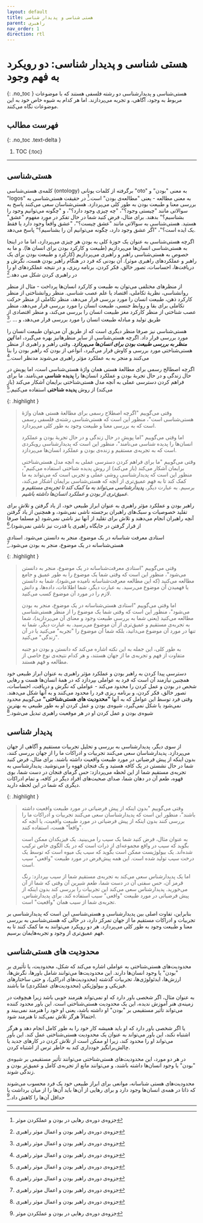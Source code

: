 ```yaml
---
layout: default
title: هستی شناسی و پدیدار شناسی
parent: راهبری
nav_order: 1
direction: rtl
---
```


# هستی شناسی و پدیدار شناسی: دو رویکرد به فهم وجود
{: .no_toc }
هستی‌شناسی و پدیدارشناسی دو رشته فلسفی هستند که با موضوعات مربوط به وجود، آگاهی، و تجربه می‌پردازند. اما هر کدام به شیوه خاص خود به این موضوعات نگاه می‌کنند.

## فهرست مطالب
{: .no_toc .text-delta }
1. TOC
{:toc}
---

## هستی‌شناسی
کلمه‌ی هستی‌شناسی (ontology) برگرفته از کلمات یونانی "oto" به معنی "بودن" و "logos" به معنی مطالعه - یعنی "مطالعه‌ی بودن" است.[^2] در حقیقت هستی‌شناسی به بررسی معنا و طبیعت بودن به طور کلی می‌پردازد. هستی‌شناسان سعی می‌کنند پاسخ به سوالاتی مانند "چیستی وجود؟"، "چه چیزی وجود دارد؟"، و "چگونه می‌توانیم وجود را بشناسیم؟" بدهند. برای مثال، فرض کنید شما در حال تفکر در مورد مفهوم "عشق" هستید. هستی‌شناسی به سوالاتی مانند "عشق چیست؟"، "عشق واقعاً وجود دارد یا فقط یک ایده است؟"، "اگر عشق وجود دارد، چگونه می‌توانیم آن را بشناسیم؟" پاسخ می‌دهد.

اگرچه هستی‌شناسی به عنوان یک حوزۀ کلی به بودن هر چیزی می‌پردازد، اما ما در اینجا به هستی‌شناسی انسان‌ها می‌پردازیم (طبیعت و کارکرد بودن برای انسان ها). و ما به خصوص به هستی‌شناسی راهبر و راهبری می‌پردازیم (کارکرد و طبیعت بودن برای یک راهبر و عملکردهای راهبری موثر). آن بودنی که فرد در هنگام راهبر بودن هست، نگرش و دریافت‌ها، احساسات، تصور خالق، فکر کردن، برنامه ریزی، و در نتیجه عملکردهای او را در راهبری کردن شکل می دهد.[^1]

از منظرهای مختلفی می‌توان به طبیعت و کارکرد انسان‌ها پرداخت - مثال از منظر روانشناسی، نظریۀ تکاملی، اقتصاد یا علم عصب شناسی. منظر روانشناختی از منظر کارکرد ذهن، طبیعت انسان را مورد بررسی قرار می‌دهد، منظر تکاملی از منظر حرکت تکاملی برای بقا و روابط جنسی، طبیعت انسان را مورد بررسی قرار می‌دهد، منظر عصب شناختی از منظر کارکرد مغز طبیعت انسان را بررسی می‌کند، و منظر اقتصادی از طریق تولید و مبادله طبیعت انسان را مورد بررسی قرار می‌دهد، و ... .[^1]

هستی‌شناسی نیز صرفا منظر دیگری است که از طریق آن می‌توان طبیعت انسان را مورد بررسی قرار داد. اگرچه هستی‌شناسی از سایر منظرهانیز بهره می‌گیرد، اما ***این منظر به بررسی طبیعت بودن برای انسان‌ها می‌پردازد***. وقتی راهبر و راهبری از منظر هستی‌شناختی مورد بررسی و کاوش قرار می‌گیرد، انواعی از بودن که راهبر بودن را بنا می‌کنند و منجر به به عملکرد مؤثر راهبری می‌شوند مدنظر است.[^1]

اگرچه اصطالح رسمی برای مطالعۀ هستی همان واژۀ هستی‌شناسی است، اما پویشِ در حال زندگی و در حال تجربۀ بودن و عملکرد انسان‌ها را **پدیده شناسی** می‌نامند. ما برای فراهم کردن دسترسی عملی به آنچه مدل هستی‌شناختی برایمان آشکار می‌کند (باز می‌کند) از روش **پدیده شناختی** استفاده می‌کنیم.[^1]

{: .highlight }
> وقتی می‌گوییم "اگرچه اصطلاح رسمی برای مطالعۀ هستی همان واژۀ هستی‌شناسی است"، منظور این است که هستی‌شناسی رشته‌ی فلسفی رسمی است که به بررسی معنا و طبیعت وجود به طور کلی می‌پردازد.
>
> اما وقتی می‌گوییم "اما پویشِ در حال زندگی و در حال تجربۀ بودن و عملکرد انسان‌ها را پدیده شناسی می‌نامند"، منظور این است که پدیدارشناسی رویکردی است که به تجربه‌ی مستقیم و زنده‌ی بودن و عملکرد انسان‌ها می‌پردازد.
>
> وقتی می‌گوییم "ما برای فراهم کردن دسترسی عملی به آنچه مدل هستی‌شناختی برایمان آشکار می‌کند (باز می‌کند) از روش پدیده شناختی استفاده می‌کنیم"، منظور این است که پدیدارشناسی روشی عملی و تجربی است که می‌تواند به ما کمک کند تا به فهم عمیق‌تری از آنچه که هستی‌شناسی برایمان آشکار می‌کند، برسیم. به عبارت دیگر، ***پدیدارشناسی می‌تواند به ما کمک کند تا تجربه‌ی مستقیم و عمیق‌تری از بودن و عملکرد انسان‌ها داشته باشیم***.
> 
راهبر بودن و عملکرد مؤثر راهبری به عنوان ابراز طبیعی خود، از یاد گرفتن و تلاش برای تقلید خصوصیات و سبک‌های راهبران برجسته ناشی نمی‌شود، و همچنین از یاد گرفتن آنچه راهبران انجام می‌دهند و تلاش برای تقلید از آنها نیز ناشی نمی‌شود (و مسلما صرفا از قرار گرفتن در
جایگاه راهبری یا قدرت نیز ناشی نمی‌شود).[^1]

استادی معرفت شناسانه در یک موضوع، منجر به دانستن می‌شود. استادی هستی‌شناسانه در یک موضوع، منجر به بودن می‌شود.[^1]

{: .highlight }
> وقتی می‌گوییم "استادی معرفت‌شناسانه در یک موضوع، منجر به دانستن می‌شود"، منظور این است که وقتی شما یک موضوع را به طور عمیق و جامع مطالعه می‌کنید (که این مطالعه معرفت‌شناسانه نامیده می‌شود)، شما به دانستن یا فهمیدن آن موضوع می‌رسید. به عبارت دیگر، شما اطلاعات، داده‌ها، و دانش لازم را در مورد آن موضوع کسب می‌کنید.
>
> اما وقتی می‌گوییم "استادی هستی‌شناسانه در یک موضوع، منجر به بودن می‌شود"، منظور این است که وقتی شما یک موضوع را از منظر هستی‌شناسی مطالعه می‌کنید (یعنی شما به بررسی طبیعت وجود و معنای آن می‌پردازید)، شما به تجربه‌ی مستقیم و عمیق‌تری از آن موضوع می‌رسید. به عبارت دیگر، شما نه تنها در مورد آن موضوع می‌دانید، بلکه شما آن موضوع را "تجربه" می‌کنید یا در آن "زندگی" می‌کنید.
>
> به طور کلی، این جمله به این نکته اشاره می‌کند که دانستن و بودن دو جنبه متفاوت از فهم و تجربه‌ی ما از جهان هستند، و هر کدام نتیجه‌ی نوع خاصی از مطالعه و فهم هستند.


دسترسی پیدا کردن به راهبر بودن و عملکرد مؤثر راهبری به عنوان ابراز طبیعی خود همچنین نیازمند آن است که فرد به عواملی بپردازد که در همۀ انسان‌ها هست و رهایی شخص در بودن و عمل کردن را محدود می‌کند - عواملی که نگرش و دریافت، احساسات، تصور خالق، فکر کردن،
و برنامه ریزی فرد را محدود می‌کنند و به آنها شکل می‌دهند. وقتی فرد توسط این عوامل که به آنها **"محدودیت های هستی‌شناختی"** می‌گوییم محدود نمی‌شود یا شکل نمی‌گیرد، شیوه‌ی بودن و عمل کردن او به طور طبیعی به بهترین شیوه‌ی بودن و عمل کردن او در هر موقعیت راهبری تبدیل می‌شود.[^1]

## پدیدار شناسی
از سوی دیگر، پدیدارشناسی به بررسی و تحلیل تجربیات مستقیم و آگاهی از جهان می‌پردازد. پدیدارشناسان سعی می‌کنند تجربیات و ادراکات ما را از جهان بررسی کنند، بدون اینکه از پیش فرضیاتی در مورد طبیعت واقعیت داشته باشند. برای مثال، فرض کنید شما در حال نشستن در یک کافه هستید و یک فنجان قهوه را می‌نوشید. پدیدارشناسی به تجربه‌ی مستقیم شما از این لحظه می‌پردازد: حس گرمای فنجان در دست شما، بوی قهوه، طعم آن در دهان شما، صدای صحبت‌های افراد دیگر در کافه، و تمام ادراکات دیگری که شما در این لحظه دارید.

{: .highlight }
> وقتی می‌گوییم "بدون اینکه از پیش فرضیاتی در مورد طبیعت واقعیت داشته باشند"، منظور این است که پدیدارشناسان سعی می‌کنند تجربیات و ادراکات ما را بررسی کنند بدون اینکه از پیش فرضیاتی در مورد طبیعت واقعیت، یا آنچه که "واقعاً" هست، استفاده کنند.
>
> به عنوان مثال، فرض کنید شما یک سیب را می‌بینید. یک فیزیکدان ممکن است بگوید که سیب در واقع مجموعه‌ای از ذرات است که در یک الگوی خاص ترکیب شده‌اند. یک بیولوژیست ممکن است بگوید که سیب یک میوه است که توسط یک درخت سیب تولید شده است. این همه پیش‌فرض در مورد طبیعت "واقعی" سیب است.
>
> اما یک پدیدارشناس سعی می‌کند به تجربه‌ی مستقیم شما از سیب بپردازد: رنگ قرمز آن، حس سفتی آن در دست شما، طعم شیرین آن وقتی که شما از آن می‌خورید. پدیدارشناس سعی می‌کند این تجربیات را بررسی کند بدون اینکه از پیش فرضیاتی در مورد طبیعت "واقعی" سیب استفاده کند. برای پدیدارشناس، تجربه‌ی شما از سیب همان "واقعیت" است.

بنابراین، تفاوت اصلی بین پدیدارشناسی و هستی‌شناسی این است که پدیدارشناسی بر تجربیات و ادراکات مستقیم ما از جهان تمرکز دارد، در حالی که هستی‌شناسی به بررسی معنا و طبیعت وجود به طور کلی می‌پردازد. هر دو رویکرد می‌توانند به ما کمک کنند تا به فهم عمیق‌تری از وجود و تجربه‌هایمان برسیم.

## محدودیت های هستی‌شناسی
محدودیت‌های هستی‌شناختی به عواملی اشاره می‌کند که شکل، محدودیت، یا تأثیری بر "بودن" یا وجود انسان‌ها دارند. این محدودیت‌ها می‌توانند شامل باورها، نگرش‌ها، ارزش‌ها، ایدئولوژی‌ها، تجربیات گذشته (محدودیت‌های ادراکی)، و حتی ساختارهای فیزیکی و بیولوژیکی (محدودیت‌های عملکردی) ما باشند.

به عنوان مثال، اگر شخصی باور دارد که او نمی‌تواند هنرمند خوبی باشد زیرا هیچوقت در زمینه‌ی هنر آموزش ندیده، این یک محدودیت هستی‌شناختی است. این باور محدود کننده می‌تواند تأثیر مستقیمی بر "بودن" او داشته باشد، یعنی او خود را هنرمند نمی‌بیند و احتمالاً هرگز تلاش نمی‌کند تا هنرمند شود.

یا اگر شخصی باور دارد که او باید همیشه کار خود را به طور کامل انجام دهد و هرگز اشتباه نکند، این باور می‌تواند به عنوان یک محدودیت هستی‌شناختی عمل کند. این باور می‌تواند او را محدود کند، زیرا او ممکن است از تلاش کردن در کارهای جدید یا چالش‌برانگیز خودداری کند به خاطر ترس از اشتباه کردن.

در هر دو مورد، این محدودیت‌های هستی‌شناختی می‌توانند تأثیر مستقیمی بر شیوه‌ی "بودن" یا وجود انسان‌ها داشته باشند، و می‌توانند مانع از تجربه‌ی کامل و عمیق‌تر بودن و زندگی شوند.

محدودیت‌های هستی شناسانه، موانعی برای ابراز طبیعی خود یک فرد محسوب می‌شوند که ذاتا در همه‌ی انسان‌ها وجود دارد و برای رهایی از آن‌ها باید آن‌ها را از میان برداشت یا حداقل آن‌ها را کاهش داد.[^2]

----

[^1]: جزوه‌ی دوره‌ی راهبر بودن و اعمال موثر راهبری
[^2]: جزوه‌ی دوره‌ی رهایی در بودن و عملکردن موثر
